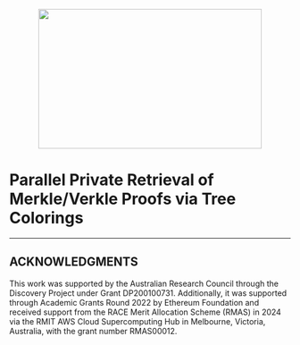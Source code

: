 <p align="center">
  <img width="400" height="250" src="https://github.com/cnquang/cnquang/blob/main/assets/87842051/574661fe-a0fb-489a-bc99-027cf6af3460">
</p>


# Parallel Private Retrieval of Merkle/Verkle Proofs via Tree Colorings






---
## ACKNOWLEDGMENTS 
This work was supported by the Australian Research Council through the Discovery Project under Grant DP200100731. Additionally, it was supported through Academic Grants Round 2022 by Ethereum Foundation and received support from the RACE Merit Allocation Scheme (RMAS) in 2024 via the RMIT AWS Cloud Supercomputing Hub in Melbourne, Victoria, Australia, with the grant number RMAS00012.
